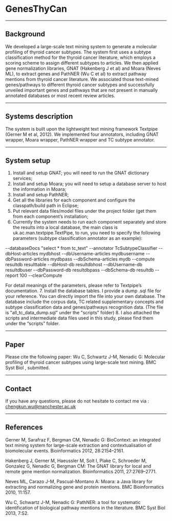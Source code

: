 GenesThyCan
===========

-----------
Background
-----------

We developed a large-scale text mining system to generate a molecular profiling of thyroid cancer subtypes. The system first uses a subtype classification method for the thyroid cancer literature, which employs a scoring scheme to assign different subtypes to articles. We then applied gene normalization libraries, GNAT (Hakenberg J et al) and Moara (Neves ML),  to extract genes and PathNER (Wu C et al) to extract pathway mentions from thyroid cancer literature. We associated those text-mined genes/pathways to different thyroid cancer subtypes and successfully unveiled important genes and pathways that are not present in manually annotated databases or most recent review articles.


-----------
Systems description
-----------

The system is built upon the lightweight text mining framework Textpipe (Gerner M et al, 2012). We implemented four annotators, including GNAT wrapper, Moara wrapper, PathNER wrapper and TC subtype annotator. 


-----------
System setup
-----------
1. Install and setup GNAT; you will need to run the GNAT dictionary services; 
2. Install and setup Moara; you will need to setup a database server to host the information in Moara;
3. Install and setup PathNER; 
4. Get all the libraries for each component and configure the classpath/build path in Eclipse;
5. Put relevant data files/model files under the project folder (get them from each component’s installation;
6. Currently the system needs to run each component separately and store the results into a local database, the main class is uk.ac.man.textpipe.TextPipe, to run, you need to specify the following parameters (subtype classification annotator as an example): 

--databaseDocs "select * from tc_text" --annotator TcSubtypeClassifier --dbHost-articles mydbhost --dbUsername-articles mydbusername --dbPassword-articles mydbpass --dbSchema-articles mydb --compute resultdb resulttable --dbHost-db resultdbhost --dbUsername-db resultdbuser --dbPassword-db resultdbpass --dbSchema-db resultdb --report 100 --clearCompute

For detail meanings of the parameters, please refer to Textpipe’s documentation. 
7. Install the database tables. I provide a dump .sql file for your reference. You can directly import the file into your own database. The database include the corpus data, TC related supplementary concepts and subtype classification data and genes/pathways recognition data. (The file is "all_tc_data_dump.sql" under the "scripts" folder)
8. I also attached the scripts and intermediate data files used in this study, please find them under the “scripts” folder. 


-----------
Paper
-----------
Please cite the following paper:
Wu C, Schwartz J-M, Nenadic G: Molecular profiling of thyroid cancer subtypes using large-scale text mining. BMC Syst Biol , submitted.


-----------
Contact
-----------

If you have any questions, please do not hesitate to contact me via : chengkun.wu@manchester.ac.uk



-----------
References
-----------

Gerner M, Sarafraz F, Bergman CM, Nenadic G: BioContext: an integrated text mining system for large-scale extraction and contextualisation of biomolecular events. Bioinformatics 2012, 28:2154–2161.

Hakenberg J, Gerner M, Haeussler M, Solt I, Plake C, Schroeder M, Gonzalez G, Nenadic G, Bergman CM: The GNAT library for local and remote gene mention normalization. Bioinformatics 2011, 27:2769–2771.

Neves ML, Carazo J-M, Pascual-Montano A: Moara: a Java library for extracting and normalizing gene and protein mentions. BMC Bioinformatics 2010, 11:157.

Wu C, Schwartz J-M, Nenadic G: PathNER: a tool for systematic identification of biological pathway mentions in the literature. BMC Syst Biol 2013, 7:S2.

